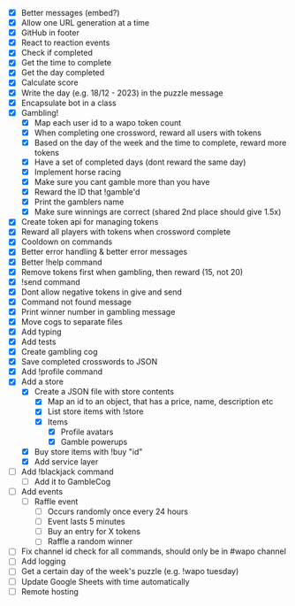 - [X] Better messages (embed?)
- [X] Allow one URL generation at a time
- [X] GitHub in footer
- [X] React to reaction events
- [X] Check if completed
- [X] Get the time to complete
- [X] Get the day completed
- [X] Calculate score
- [X] Write the day (e.g. 18/12 - 2023) in the puzzle message
- [X] Encapsulate bot in a class
- [X] Gambling!
    - [X] Map each user id to a wapo token count
    - [X] When completing one crossword, reward all users with tokens
    - [X] Based on the day of the week and the time to complete, reward more tokens
    - [X] Have a set of completed days (dont reward the same day)
    - [X] Implement horse racing
    - [X] Make sure you cant gamble more than you have
    - [X] Reward the ID that !gamble'd
    - [X] Print the gamblers name
    - [X] Make sure winnings are correct (shared 2nd place should give 1.5x)
- [X] Create token api for managing tokens
- [X] Reward all players with tokens when crossword complete
- [X] Cooldown on commands
- [X] Better error handling & better error messages
- [X] Better !help command
- [X] Remove tokens first when gambling, then reward (15, not 20)
- [X] !send command
- [X] Dont allow negative tokens in give and send
- [X] Command not found message
- [X] Print winner number in gambling message
- [X] Move cogs to separate files
- [X] Add typing
- [X] Add tests
- [X] Create gambling cog
- [X] Save completed crosswords to JSON
- [X] Add !profile command
- [X] Add a store
    - [X] Create a JSON file with store contents
        - [X] Map an id to an object, that has a price, name, description etc
        - [X] List store items with !store
        - [X] Items
            - [X] Profile avatars
            - [X] Gamble powerups
    - [X] Buy store items with !buy "id"
    - [X] Add service layer
- [ ] Add !blackjack command
    - [ ] Add it to GambleCog
- [ ] Add events
    - [ ] Raffle event
        - [ ] Occurs randomly once every 24 hours
        - [ ] Event lasts 5 minutes
        - [ ] Buy an entry for X tokens
        - [ ] Raffle a random winner
- [ ] Fix channel id check for all commands, should only be in \#wapo channel
- [ ] Add logging
- [ ] Get a certain day of the week's puzzle (e.g. !wapo tuesday)
- [ ] Update Google Sheets with time automatically
- [ ] Remote hosting
